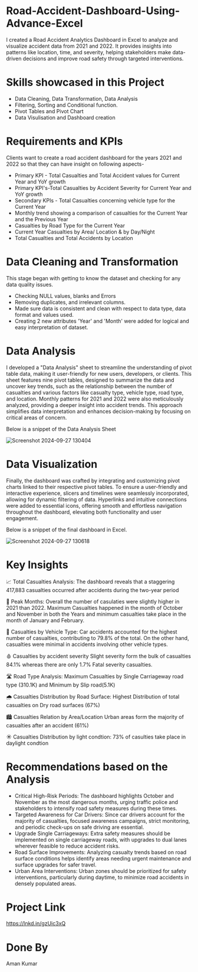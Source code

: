 # Road-Accident-Dashboard-Using-Advance-Excel
I created a Road Accident Analytics Dashboard in Excel to analyze and visualize accident data from 2021 and 2022. It provides insights into patterns like location, time, and severity, helping stakeholders make data-driven decisions and improve road safety through targeted interventions.


# Skills showcased in this Project
* Data Cleaning, Data Transformation, Data Analysis
* Filtering, Sorting and Conditional function.
* Pivot Tables and Pivot Chart
* Data Visulisation and Dashboard creation


# Requirements and KPIs
Clients want to create a road accident dashboard for the years 2021 and 2022 so that they can have insight on following aspects-

* Primary KPI - Total Casualties and Total Accident values for Current Year and YoY growth
* Primary KPI's-Total Casualties by Accident Severity for Current Year and YoY growth
* Secondary KPIs - Total Casualties concerning vehicle type for the Current Year
* Monthly trend showing a comparison of casualties for the Current Year and the Previous Year
* Casualties by Road Type for the Current Year
* Current Year Casualties by Area/ Location & by Day/Night
* Total Casualties and Total Accidents by Location


# Data Cleaning and Transformation
This stage began with getting to know the dataset and checking for any data quality issues.

* Checking NULL values, blanks and Errors
* Removing duplicates, and irrelevant columns.
* Made sure data is consistent and clean with respect to data type, data format and values used.
* Creating 2 new attributes 'Year' and 'Month' were added for logical and easy interpretation of dataset.


# Data Analysis
I developed a "Data Analysis" sheet to streamline the understanding of pivot table data, making it user-friendly for new users, developers, or clients. This sheet features nine pivot tables, designed to summarize the data and uncover key trends, such as the relationship between the number of casualties and various factors like casualty type, vehicle type, road type, and location. Monthly patterns for 2021 and 2022 were also meticulously analyzed, providing a deeper insight into accident trends. This approach simplifies data interpretation and enhances decision-making by focusing on critical areas of concern.

Below is a snippet of the Data Analysis Sheet

![Screenshot 2024-09-27 130404](https://github.com/user-attachments/assets/e84cfed5-ed65-44f7-8958-6537e0fbfcca)



# Data Visualization
Finally, the dashboard was crafted by integrating and customizing pivot charts linked to their respective pivot tables. To ensure a user-friendly and interactive experience, slicers and timelines were seamlessly incorporated, allowing for dynamic filtering of data. Hyperlinks and intuitive connections were added to essential icons, offering smooth and effortless navigation throughout the dashboard, elevating both functionality and user engagement.

Below is a snippet of the final dashboard in Excel.

![Screenshot 2024-09-27 130618](https://github.com/user-attachments/assets/b9ab9ec3-cd64-422d-837a-3a58a5d47910)

# Key Insights

📈 Total Casualties Analysis: The dashboard reveals that a staggering 417,883 casualties occurred after accidents during the two-year period

📅 Peak Months: Overall the number of casulaties were slightly higher in 2021 than 2022. Maximum Casualties happened in the month of October and November in both the Years and minimum casualties take place in the month of January and February.

🚗 Casualties by Vehicle Type: Car accidents accounted for the highest number of casualties, contributing to 79.8% of the total. On the other hand, casualties were minimal in accidents involving other vehicle types.

🩸 Casualties by accident severity Slight severity form the bulk of casualties 84.1% whereas there are only 1.7% Fatal severity casualties.

🛣️ Road Type Analysis: Maximum Casualties by Single Carriageway road type (310.1K) and Minimum by Slip road(5.1K)

🌧️ Casualties Distribution by Road Surface: Highest Distribution of total casualties on Dry road surfaces (67%)

🏙️ Casualties Relation by Area/Location Urban areas form the majority of casualties after an accident (61%)

☀️ Casualties Distribution by light condtion: 73% of casulties take place in daylight condtion


# Recommendations based on the Analysis

* Critical High-Risk Periods: The dashboard highlights October and November as the most dangerous months, urging traffic police and stakeholders to intensify road safety measures during these times.
* Targeted Awareness for Car Drivers: Since car drivers account for the majority of casualties, focused awareness campaigns, strict monitoring, and periodic check-ups on safe driving are essential.
* Upgrade Single Carriageways: Extra safety measures should be implemented on single carriageway roads, with upgrades to dual lanes wherever feasible to reduce accident risks.
* Road Surface Improvements: Analyzing casualty trends based on road surface conditions helps identify areas needing urgent maintenance and surface upgrades for safer travel.
* Urban Area Interventions: Urban zones should be prioritized for safety interventions, particularly during daytime, to minimize road accidents in densely populated areas.

# Project Link 
https://lnkd.in/gzUic3xQ

# Done By
Aman Kumar


